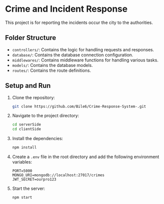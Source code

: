 # Crime and Incident Response

This project is for reporting the incidents occur the city to the authorities.

## Folder Structure

- `controllers/`: Contains the logic for handling requests and responses.
- `database/`: Contains the database connection configuration.
- `middlewares/`: Contains middleware functions for handling various tasks.
- `models/`: Contains the database models.
- `routes/`: Contains the route definitions.

## Setup and Run

1. Clone the repository:
   ```bash
   git clone https://github.com/Bile6/Crime-Response-System-.git
   ```

2. Navigate to the project directory:
   ```bash
   cd serverSide
   cd clientSide
   ```

3. Install the dependencies:
   ```bash
   npm install
   ```

4. Create a `.env` file in the root directory and add the following environment variables:
   ```env
   PORT=5000
   MONGO_URI=mongodb://localhost:27017/crimes
   JWT_SECRET=ourpro123
   ```
5. Start the server:
   ```bash
   npm start
   ```